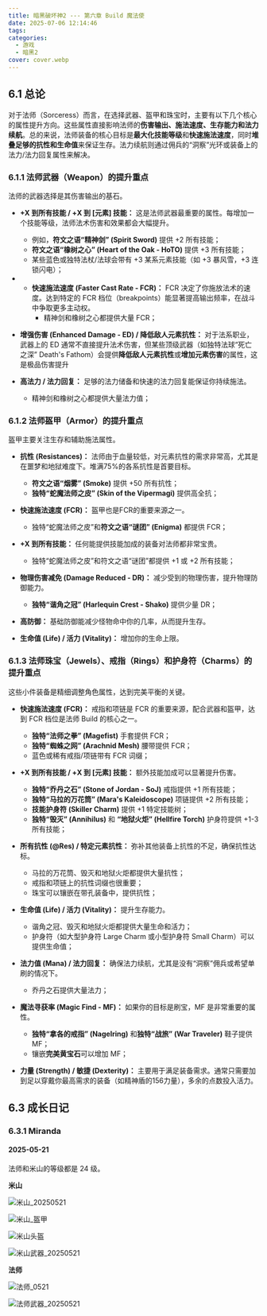 ```yaml
---
title: 暗黑破坏神2 --- 第六章 Build 魔法使
date: 2025-07-06 12:14:46
tags: 
categories:
  - 游戏
  - 暗黑2
cover: cover.webp
---
```

## 6.1 总论

对于法师（Sorceress）而言，在选择武器、盔甲和珠宝时，主要有以下几个核心的属性提升方向。这些属性直接影响法师的**伤害输出、施法速度、生存能力和法力续航**。总的来说，法师装备的核心目标是**最大化技能等级**和**快速施法速度**，同时**堆叠足够的抗性和生命值**来保证生存。法力续航则通过佣兵的“洞察”光环或装备上的法力/法力回复属性来解决。

### 6.1.1 法师武器（Weapon）的提升重点

法师的武器选择是其伤害输出的基石。

- **+X 到所有技能 / +X 到 [元素] 技能：** 这是法师武器最重要的属性。每增加一个技能等级，法师法术伤害和效果都会大幅提升。
	- 例如，**符文之语“精神剑” (Spirit Sword)** 提供 +2 所有技能；
	- **符文之语“橡树之心” (Heart of the Oak - HoTO)** 提供 +3 所有技能；
	- 某些蓝色或独特法杖/法球会带有 +3 某系元素技能（如 +3 暴风雪，+3 连锁闪电）；

- - **快速施法速度 (Faster Cast Rate - FCR)：** FCR 决定了你施放法术的速度。达到特定的 FCR 档位（breakpoints）能显著提高输出频率，在战斗中争取更多主动权。
    - 精神剑和橡树之心都提供大量 FCR；

- **增强伤害 (Enhanced Damage - ED) / 降低敌人元素抗性：** 对于法系职业，武器上的 ED 通常不直接提升法术伤害，但某些顶级武器（如独特法球“死亡之深” Death's Fathom）会提供**降低敌人元素抗性**或**增加元素伤害**的属性，这是极品伤害提升

- **高法力 / 法力回复：** 足够的法力储备和快速的法力回复能保证你持续施法。
    - 精神剑和橡树之心都提供大量法力值；

### 6.1.2 法师盔甲（Armor）的提升重点

盔甲主要关注生存和辅助施法属性。

- **抗性 (Resistances)：** 法师由于血量较低，对元素抗性的需求非常高，尤其是在噩梦和地狱难度下。堆满75%的各系抗性是首要目标。
    - **符文之语“烟雾” (Smoke)** 提供 +50 所有抗性；
    - **独特“蛇魔法师之皮” (Skin of the Vipermagi)** 提供高全抗；

- **快速施法速度 (FCR)：** 盔甲也是FCR的重要来源之一。
    - 独特“蛇魔法师之皮”和**符文之语“谜团” (Enigma)** 都提供 FCR；

- **+X 到所有技能：** 任何能提供技能加成的装备对法师都非常宝贵。
    - 独特“蛇魔法师之皮”和符文之语“谜团”都提供 +1 或 +2 所有技能；

- **物理伤害减免 (Damage Reduced - DR)：** 减少受到的物理伤害，提升物理防御能力。
    - **独特“谐角之冠” (Harlequin Crest - Shako)** 提供少量 DR；
    
- **高防御：** 基础防御能减少怪物命中你的几率，从而提升生存。

- **生命值 (Life) / 活力 (Vitality)：** 增加你的生命上限。

### 6.1.3 法师珠宝（Jewels）、戒指（Rings）和护身符（Charms）的提升重点

这些小件装备是精细调整角色属性，达到完美平衡的关键。

- **快速施法速度 (FCR)：** 戒指和项链是 FCR 的重要来源，配合武器和盔甲，达到 FCR 档位是法师 Build 的核心之一。
    - **独特“法师之拳” (Magefist)** 手套提供 FCR；
    - **独特“蜘蛛之网” (Arachnid Mesh)** 腰带提供 FCR；
    - 蓝色或稀有戒指/项链带有 FCR 词缀；

- **+X 到所有技能 / +X 到 [元素] 技能：** 额外技能加成可以显著提升伤害。
    - **独特“乔丹之石” (Stone of Jordan - SoJ)** 戒指提供 +1 所有技能；
    - **独特“马拉的万花筒” (Mara's Kaleidoscope)** 项链提供 +2 所有技能；
    - **技能护身符 (Skiller Charm)** 提供 +1 特定技能树；
    - **独特“毁灭” (Annihilus)** 和 **“地狱火炬” (Hellfire Torch)** 护身符提供 +1-3 所有技能；
    
- **所有抗性 (@Res) / 特定元素抗性：** 弥补其他装备上抗性的不足，确保抗性达标。
    - 马拉的万花筒、毁灭和地狱火炬都提供大量抗性；
    - 戒指和项链上的抗性词缀也很重要；
    - 珠宝可以镶嵌在带孔装备中，提供抗性；
    
- **生命值 (Life) / 活力 (Vitality)：** 提升生存能力。
    - 谐角之冠、毁灭和地狱火炬都提供大量生命和活力；
    - 护身符（如大型护身符 Large Charm 或小型护身符 Small Charm）可以提供生命值；

- **法力值 (Mana) / 法力回复：** 确保法力续航，尤其是没有“洞察”佣兵或希望单刷的情况下。
    - 乔丹之石提供大量法力；

- **魔法寻获率 (Magic Find - MF)：** 如果你的目标是刷宝，MF 是非常重要的属性。
    - **独特“拿各的戒指” (Nagelring)** 和**独特“战旅” (War Traveler)** 鞋子提供 MF；
    - 镶嵌**完美黄宝石**可以增加 MF；

- **力量 (Strength) / 敏捷 (Dexterity)：** 主要用于满足装备需求。通常只需要加到足以穿戴你最高需求的装备（如精神盾的156力量），多余的点数投入活力。

## 6.3 成长日记

### 6.3.1 Miranda

#### 2025-05-21

法师和米山的等级都是 24 级。

**米山**

![米山_20250521](米山_20250521062248.png)

![米山_盔甲](米山盔甲_20250521062611.png)

![米山头盔](米山头盔_20250521062932.png)

![米山武器_20250521](米山武器_20250521063533.png)

**法师**

![法师_0521](法师_20250521081143.png)

![法师武器_20250521](法师_20250520064008.png)

